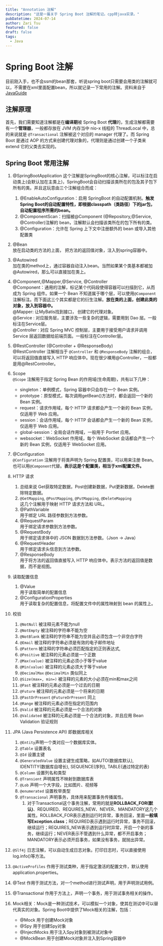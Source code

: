 ```yaml
---
title: "Annotation 注解"
description: "这是一篇关于 Spring Boot 注解的笔记。cpp转java实录。"
pubDatetime: 2024-07-14
author: Zari Tsu
featured: false
draft: false
tags:
  - Java
---
```


# Spring Boot 注解

目前刚入手，也不会ssm的bean那套，听说spring boot只需要会用类的注解就可以，不需要在xml里面配置bean，所以就记录一下常用的注解。资料来自于[JavaGuide](https://javaguide.cn/system-design/framework/spring/spring-common-annotations.html)

## 注解原理

首先，我们需要知道注解都是在**编译期**被 Spring Boot **代理**的，生成注解都需要有一个**管理器**，一般都存放在 JVM 内存当中 nio-x 线程的 ThreadLocal 中，总的来说就是 `@Transactional` 注解被这个对应的 manager 代理了。而 Spring Boot 是通过 AOP 的方式来创建代理对象的，代理则是通过创建一个子类来 extend 它的父类去实现的。

## Spring Boot 常用注解

1. @SpringBootApplication
这个注解是SpringBoot的核心注解，可以标注在启动类上(会默认加在主类上)，SpringBoot会自动扫描该类所在的包及其子包下所有的类。并且这玩意由三个注解组合而成：
   1. @EnableAutoConfiguration：启用 SpringBoot 的自动配置机制。**触发Spring Boot的自动配置特性，即根据classpath（类路径）下的jar包，自动配置程序所需的bean。**
   2. @ComponentScan：扫描被@Component (@Repository,@Service,
   @Controller)注解的 bean，注解默认会扫描该类所在的包下所有的类。
   3. @Configuration：允许在 Spring 上下文中注册额外的 bean 或导入其他配置类

2. @Bean  
放在启动类的方法的上面， 把方法的返回值对象，注入到spring容器中。

3. @Autowired  
加在类的method上，通过容器自动注入bean。当然如果某个类基本都被加@Autowired，那么可以直接加在类上。

1. @Component,@Mapper,@Service, @Controller  
@Component：通用的注解，标记某个代码段使得容器可以扫描到它，从而成为 Spring 组件。如果一个 Bean 不知道属于哪个层，可以使用`@Component` 注解标注。而下面这三个其实都是它的衍生注解。**放在类的上面，创建此类的对象，放入到容器中。**  
@Mapper: 让MyBatis找到接口， 创建它的代理对象。   
@Service : 对应服务层，主要涉及一些复杂的逻辑，需要用到 Dao 层。一般标注在Service层。  
@Controller : 对应 Spring MVC 控制层，主要用于接受用户请求并调用 Service 层返回数据给前端页面。一般标注在Controller层。

1. @RestController (@Controller + @ResponseBody)  
@RestController 注解相当于 `@Controller` 和 `@ResponseBody` 注解的组合，可以将返回值直接写入 HTTP 响应体中。现在很少裸用@Controller，一般都是用@RestController。

1. Scope  
`@Scope` 注解用于指定 Spring Bean 的作用域(生命周期)，共有以下几种：
   * singleton：单例模式，Spring 容器中只会存在一个 Bean 实例。
   * prototype：原型模式，每次调用getBean()方法时，都会返回一个新的 Bean 实例。
   * request：请求作用域，每个 HTTP 请求都会产生一个新的 Bean 实例，仅适用于 Web 应用。
   * session：会话作用域，每个 HTTP 会话都会产生一个新的 Bean 实例，仅适用于 Web 应用。
   * global-session：全局会话作用域，一般用于 Portlet 应用。
   * websocket：WebSocket 作用域，每个 WebSocket 会话都会产生一个新的 Bean 实例，仅适用于 WebSocket 应用。

1. @Configuration  
`@Configuration` 注解用于将类声明为 Spring 配置类，可以用来注册 Bean。也可以用`@Component`代替。**表示这是个配置类，相当于xml配置文件。**

1. HTTP 请求
   1. 总结来说 Get获取特定数据，Post创建新数据，Put更新数据，Delete删除特定数据。
   2. `@GetMapping`, `@PostMapping`, `@PutMapping`, `@DeleteMapping`  
   这几个注解用于映射 HTTP 请求方法和 URL。
    3. @PathVariable  
   用于绑定 URL 路径参数到方法参数。
    4. @RequestParam  
   用于绑定请求参数到方法参数。
    5. @RequestBody  
   用于绑定请求体中的 JSON 数据到方法参数。（Json -> Java）
    6. @RequestHeader  
   用于绑定请求头信息到方法参数。
    7. @ResponseBody  
   用于将方法的返回值直接写入 HTTP 响应体中。表示方法的返回值是数据，而不是视图。

2. 读取配置信息
   1. @Value  
   用于读取简单的配置信息
   2.  @ConfigurationProperties  
   用于读取复杂的配置信息，将配置文件中的属性映射到 bean 的属性上。

3. 校验
   1.  `@NotNull` 被注释元素不能为null
   2.  `@NotEmpty` 被注释的字符串不能为空
   3.  `@NotBlank` 被注释的字符串不能为空并且必须包含一个非空白字符
   4.  `@Email` 被注释的字符串必须是有效的电子邮件地址
   5.  `@Pattern` 被注释的字符串必须匹配指定的正则表达式, 
   6.  `@Positive` 被注释的元素必须是一个正数
   7.  `@Max(value)` 被注释的元素必须小于等于value
   8.  `@Min(value)` 被注释的元素必须大于等于value
   9.  `@DecimalMax` `@DecimalMin` 类似同上
   10. `@Size(max=, min=)` 被注释的元素的大小必须在min和max之间
   11. `@Past` 被注释的元素必须是一个过去的日期
   12. `@Future` 被注释的元素必须是一个将来的日期
   13. `@PastOrPresent` `@FutureOrPresent` 同上
   14. `@Range` 被注释的元素必须在指定的范围内
   15. `@Valid` 被注释的元素必须是一个合法的对象
   16. `@Validated` 被注释的元素必须是一个合法的对象，并且应用 Bean Validation 验证规则

4.  JPA (Java Persistence API) 即数据库相关
    1.  `@Entity`声明一个类对应一个数据库实体。
    2.  `@Table` 设置表名
    3.  `@Id` 设置主键
    4.  `@GeneratedValue` 设置主键生成策略，如AUTO(数据库默认), IDENTITY(数据库自增长), SEQUENCE(序列), TABLE(通过特定的表)
    5.  `@Column` 设置列名和类型
    6.  `@Transient` 声明属性不映射到数据库表
    7.  `@Lob` 声明一个大字段，比如图片、视频等
    8.  `@enumerated` 设置枚举类型
    9.  `@Transacional` 声明事务，具体用来配置事务传播属性。
        1.  对于Transactional这个事务注解，常用的就是**ROLLBACK_FOR(默认)**、REQUIRED、REQUIRES_NEW、NEVER、MANDATORY这几个属性。ROLLBACK_FOR表示遇到运行时异常，事务回滚，里面**一般填写Exception.class**；REQUIRED表示遇到运行时异常，事务不回滚，继续运行；REQUIRES_NEW表示遇到运行时异常，开启一个新的事务，继续运行；NEVER表示不管遇到什么异常，都不开启事务；MANDATORY表示必须开启事务，如果没有事务，就抛出异常。

5.  `@Slf4j` 日志注解，可以自动生成日志对象。打印日志时，可以直接使用log.info()等方法。
6.  `@ActiveProfiles` 作用于测试类种，用于指定激活的配置文件，默认使用 application.properties。
7.  @Test 作用于测试方法，对一个method进行测试声明，用于声明测试用例。
8.  @Transactional 作用于方法上，声明一个事务，用于测试事务相关的操作。
9. Mock相关：Mock是一种测试技术，可以模拟一个对象，使其在测试中可以替代真实的对象。Spring Boot中提供了Mock相关的注解，包括：
   * @Mock 用于创建Mock对象
   * @Spy 用于创建Spy对象
   * @InjectMocks 用于注入Spy对象到被测试对象中
   * @MockBean 用于创建Mock对象并注入到Spring容器中